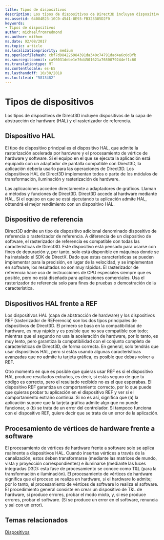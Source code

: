 ```yaml
---
title: Tipos de dispositivos
description: Los tipos de dispositivos de Direct3D incluyen dispositivos de la capa de abstracción de hardware (HAL) y el rasterizador de referencia.
ms.assetid: 64084B23-10C0-4541-8E93-FB323385D2F0
keywords:
- Tipos de dispositivos
author: michaelfromredmond
ms.author: mithom
ms.date: 02/08/2017
ms.topic: article
ms.localizationpriority: medium
ms.openlocfilehash: cbf7d984226984391da340c74791dad4a6c0d8fb
ms.sourcegitcommit: ca96031debe1e76d4501621a7680079244ef1c60
ms.translationtype: MT
ms.contentlocale: es-ES
ms.lasthandoff: 10/30/2018
ms.locfileid: "5813482"
---
```

# <a name="device-types"></a>Tipos de dispositivos


Los tipos de dispositivos de Direct3D incluyen dispositivos de la capa de abstracción de hardware (HAL) y el rasterizador de referencia.

## <a name="span-idhaldevicespanspan-idhaldevicespanspan-idhaldevicespanhal-device"></a><span id="HAL_Device"></span><span id="hal_device"></span><span id="HAL_DEVICE"></span>Dispositivo HAL


El tipo de dispositivo principal es el dispositivo HAL, que admite la rasterización acelerada por hardware y el procesamiento de vértice de hardware y software. Si el equipo en el que se ejecuta la aplicación está equipado con un adaptador de pantalla compatible con Direct3D, la aplicación debería usarlo para las operaciones de Direct3D. Los dispositivos HAL de Direct3D implementan todos o parte de los módulos de transformación, iluminación y rasterización de hardware.

Las aplicaciones acceden directamente a adaptadores de gráficos. Llaman a métodos y funciones de Direct3D. Direct3D accede al hardware mediante HAL. Si el equipo en que se está ejecutando tu aplicación admite HAL, obtendrá el mejor rendimiento con un dispositivo HAL.

## <a name="span-idreferencedevicespanspan-idreferencedevicespanspan-idreferencedevicespanreference-device"></a><span id="Reference_Device"></span><span id="reference_device"></span><span id="REFERENCE_DEVICE"></span>Dispositivo de referencia


Direct3D admite un tipo de dispositivo adicional denominado dispositivo de referencia o rasterizador de referencia. A diferencia de un dispositivo de software, el rasterizador de referencia es compatible con todas las características de Direct3D. Este dispositivo está pensado para usarse con fines de depuración y, por tanto, solo está disponible en máquinas donde se ha instalado el SDK de DirectX. Dado que estas características se pueden implementar para la precisión, en lugar de la velocidad, y se implementan en software, los resultados no son muy rápidos. El rasterizador de referencia hace uso de instrucciones de CPU especiales siempre que es posible, pero no está diseñado para aplicaciones comerciales. Usa el rasterizador de referencia solo para fines de pruebas o demostración de la característica.

## <a name="span-idhalvsrefspanspan-idhalvsrefspanspan-idhalvsrefspanhal-vs-ref-devices"></a><span id="HAL_vs_REF"></span><span id="hal_vs_ref"></span><span id="HAL_VS_REF"></span>Dispositivos HAL frente a REF


Los dispositivos HAL (capa de abstracción de hardware) y los dispositivos REF (rasterizador de REFerencia) son los dos tipos principales de dispositivos de Direct3D. El primero se basa en la compatibilidad de hardware, es muy rápido y es posible que no sea compatible con todo; mientras que el segundo no usa la aceleración de hardware, por lo tanto, es muy lento, pero garantiza la compatibilidad con el conjunto completo de características de Direct3D, de forma correcta. En general, solo tendrás que usar dispositivos HAL, pero si estás usando algunas características avanzadas que no admite tu tarjeta gráfica, es posible que debas volver a REF.

Otro momento en que es posible que quieras usar REF es si el dispositivo HAL produce resultados extraños, es decir, si estás seguro de que tu código es correcto, pero el resultado recibido no es el que esperabas. El dispositivo REF garantiza un comportamiento correcto, por lo que puede que quieras probar tu aplicación en el dispositivo REF y ver si el comportamiento extraño continúa. Si no es así, significa que (a) la aplicación supone que la tarjeta gráfica admite algo que no puede funcionar, o (b) se trata de un error del controlador. Si tampoco funciona con el dispositivo REF, quiere decir que se trata de un error de la aplicación.

## <a name="span-idhardwarevssoftwarespanspan-idhardwarevssoftwarespanspan-idhardwarevssoftwarespanhardware-vs-software-vertex-processing"></a><span id="Hardware_vs_Software"></span><span id="hardware_vs_software"></span><span id="HARDWARE_VS_SOFTWARE"></span>Procesamiento de vértices de hardware frente a software


El procesamiento de vértices de hardware frente a software solo se aplica realmente a dispositivos HAL. Cuando insertas vértices a través de la canalización, estos deben transformarse (mediante las matrices de mundo, vista y proyección correspondientes) e iluminarse (mediante las luces integradas D3D): esta fase de procesamiento se conoce como T&L (para la transformación e iluminación). El procesamiento de vértices de hardware significa que el proceso se realiza en hardware, si el hardware lo admite; por lo tanto, el procesamiento de vértices de software lo realiza el software. El procedimiento general consiste en crear un dispositivo de T&L de hardware, si produce errores, probar el modo mixto, y, si ese produce errores, probar el software. (Si se produce un error en el software, renuncia y sal con un error).

## <a name="span-idrelated-topicsspanrelated-topics"></a><span id="related-topics"></span>Temas relacionados


[Dispositivos](devices.md)

 

 




